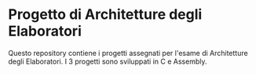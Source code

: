 # Progetto di Architetture degli Elaboratori

Questo repository contiene i progetti assegnati per l'esame di Architetture degli Elaboratori. I 3 progetti sono sviluppati in C e Assembly.
